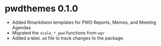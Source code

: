 # pwdthemes 0.1.0

* Added Rmarkdwon templates for PWD Reports, Memos, and Meeting Agendas
* Migrated the `scale_*_pwd` functions from `wqr`
* Added a `NEWS.md` file to track changes to the package.
